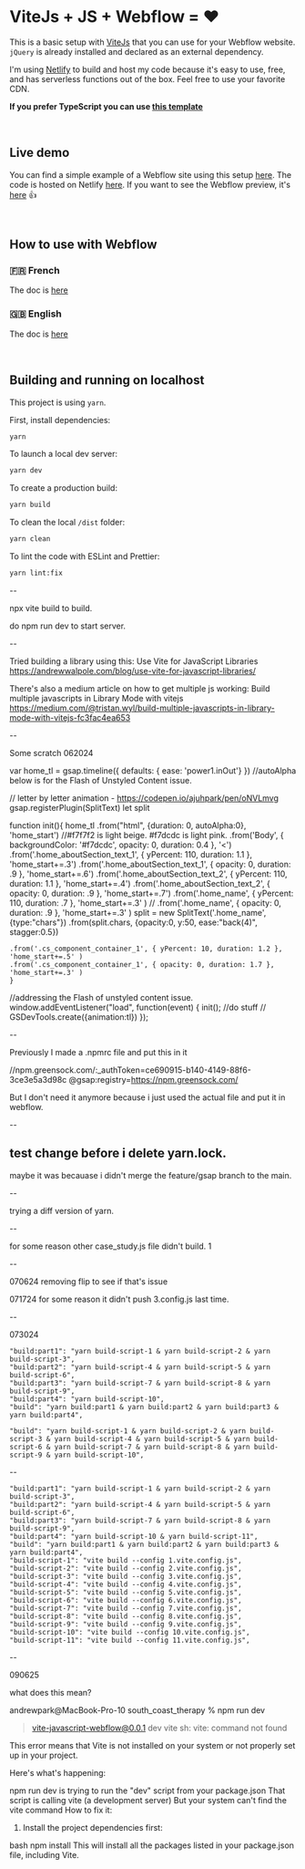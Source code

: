 # ViteJs + JS + Webflow = ❤️

This is a basic setup with [ViteJs](https://vitejs.dev/) that you can use for your Webflow website.
`jQuery` is already installed and declared as an external dependency.

I'm using [Netlify](https://www.netlify.com/) to build and host my code because it's easy to use, free, and has serverless functions out of the box. Feel free to use your favorite CDN.

**If you prefer TypeScript you can use [this template](https://github.com/armandsalle/vite-typescript-webflow)**

<br />

## Live demo

You can find a simple example of a Webflow site using this setup [here](https://vite-javascript.webflow.io/). The code is hosted on Netlify [here](https://vite-javascript-webflow.netlify.app/main.js). If you want to see the Webflow preview, it's [here](https://preview.webflow.com/preview/vite-javascript?utm_medium=preview_link&utm_source=designer&utm_content=vite-javascript&preview=65fac120c82ee6a81780f5a5cd5ecc59&workflow=preview) 👍

<br />

## How to use with Webflow

### 🇫🇷 French
The doc is [here](https://github.com/armandsalle/vite-javascript-webflow/blob/main/HowToUse_JS_FR.md) 

### 🇬🇧 English
The doc is [here](https://github.com/armandsalle/vite-javascript-webflow/blob/main/HowToUse_JS_EN.md) 

<br />

## Building and running on localhost

This project is using `yarn`.

First, install dependencies:

```sh
yarn
```

To launch a local dev server:

```sh
yarn dev
```

To create a production build:

```sh
yarn build
```

To clean the local `/dist` folder:

```sh
yarn clean
```

To lint the code with ESLint and Prettier:

```sh
yarn lint:fix
```

--

npx vite build to build.

do npm run dev to start server. 

--

Tried building a library using this:
Use Vite for JavaScript Libraries
https://andrewwalpole.com/blog/use-vite-for-javascript-libraries/

There's also a medium article on how to get multiple js working:
Build multiple javascripts in Library Mode with vitejs
https://medium.com/@tristan.wyl/build-multiple-javascripts-in-library-mode-with-vitejs-fc3fac4ea653


--

Some scratch 062024






var home_tl = gsap.timeline({ defaults: { ease: 'power1.inOut'} })
//autoAlpha below is for the Flash of Unstyled Content issue.

// letter by letter animation - https://codepen.io/ajuhpark/pen/oNVLmvg
gsap.registerPlugin(SplitText)
let split

function init(){
  home_tl
    .from("html", {duration: 0, autoAlpha:0}, 'home_start')
    //#f7f7f2 is light beige. #f7dcdc is light pink.
    .from('Body', { backgroundColor: '#f7dcdc', opacity: 0, duration: 0.4 }, '<')
    .from('.home_aboutSection_text_1', { yPercent: 110, duration: 1.1 }, 'home_start+=.3')
    .from('.home_aboutSection_text_1', { opacity: 0, duration: .9 }, 'home_start+=.6')
    .from('.home_aboutSection_text_2', { yPercent: 110, duration: 1.1 }, 'home_start+=.4')
    .from('.home_aboutSection_text_2', { opacity: 0, duration: .9 }, 'home_start+=.7')
    .from('.home_name', { yPercent: 110, duration: .7 }, 'home_start+=.3' )
    // .from('.home_name', { opacity: 0, duration: .9 }, 'home_start+=.3' )
    split = new SplitText('.home_name', {type:"chars"})
    .from(split.chars, {opacity:0, y:50, ease:"back(4)", stagger:0.5})


    .from('.cs_component_container_1', { yPercent: 10, duration: 1.2 }, 'home_start+=.5' )
    .from('.cs_component_container_1', { opacity: 0, duration: 1.7 }, 'home_start+=.3' )
    }

//addressing the Flash of unstyled content issue.
window.addEventListener("load", function(event) { 
  init(); //do stuff
  // GSDevTools.create({animation:tl})
  });


--

Previously I made a .npmrc file and put this in it

//npm.greensock.com/:_authToken=ce690915-b140-4149-88f6-3ce3e5a3d98c
@gsap:registry=https://npm.greensock.com/

But I don't need it anymore because i just used the actual file and put it in webflow.

--

test change before i delete yarn.lock.
--

maybe it was becauase i didn't merge the feature/gsap branch to the main. 

--

trying a diff version of yarn. 

--

for some reason other case_study.js file didn't build. 1

--

070624 removing flip to see if that's issue

071724 for some reason it didn't push 3.config.js last time. 

--

073024

    "build:part1": "yarn build-script-1 & yarn build-script-2 & yarn build-script-3",
    "build:part2": "yarn build-script-4 & yarn build-script-5 & yarn build-script-6",
    "build:part3": "yarn build-script-7 & yarn build-script-8 & yarn build-script-9",
    "build:part4": "yarn build-script-10",
    "build": "yarn build:part1 & yarn build:part2 & yarn build:part3 & yarn build:part4",

    "build": "yarn build-script-1 & yarn build-script-2 & yarn build-script-3 & yarn build-script-4 & yarn build-script-5 & yarn build-script-6 & yarn build-script-7 & yarn build-script-8 & yarn build-script-9 & yarn build-script-10",

--


    "build:part1": "yarn build-script-1 & yarn build-script-2 & yarn build-script-3",
    "build:part2": "yarn build-script-4 & yarn build-script-5 & yarn build-script-6",
    "build:part3": "yarn build-script-7 & yarn build-script-8 & yarn build-script-9",
    "build:part4": "yarn build-script-10 & yarn build-script-11",
    "build": "yarn build:part1 & yarn build:part2 & yarn build:part3 & yarn build:part4",
    "build-script-1": "vite build --config 1.vite.config.js",
    "build-script-2": "vite build --config 2.vite.config.js",
    "build-script-3": "vite build --config 3.vite.config.js",
    "build-script-4": "vite build --config 4.vite.config.js",
    "build-script-5": "vite build --config 5.vite.config.js",
    "build-script-6": "vite build --config 6.vite.config.js",
    "build-script-7": "vite build --config 7.vite.config.js",
    "build-script-8": "vite build --config 8.vite.config.js",
    "build-script-9": "vite build --config 9.vite.config.js",
    "build-script-10": "vite build --config 10.vite.config.js",
    "build-script-11": "vite build --config 11.vite.config.js",


--

090625

what does this mean?

andrewpark@MacBook-Pro-10 south_coast_therapy % npm run dev
> vite-javascript-webflow@0.0.1 dev
> vite
sh: vite: command not found

This error means that Vite is not installed on your system or not properly set up in your project.

Here's what's happening:

npm run dev is trying to run the "dev" script from your package.json
That script is calling vite (a development server)
But your system can't find the vite command
How to fix it:
1. Install the project dependencies first:

bash
npm install
This will install all the packages listed in your package.json file, including Vite.